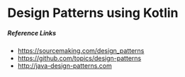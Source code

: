 # Design Patterns using Kotlin

##### Reference Links
* https://sourcemaking.com/design_patterns
* https://github.com/topics/design-patterns
* http://java-design-patterns.com
